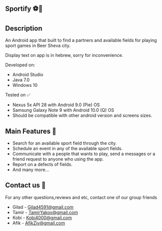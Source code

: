## Sportify ⚽🏀

## Description
An Android app that built to find a partners and available fields for playing sport games in Beer Sheva city.

Display text on app is in hebrew, sorry for inconvenience.

Developed on:
* Android Studio
* Java 7.0
* Windows 10

Tested on ✅ 
* Nexus 5x API 28 with Android 9.0 (Pie) OS
* Samsung Galaxy Note 9 with Android 10.0 (Q) OS
* Should be compatible with other android version and screens sizes.


## Main Features 📢
* Search for an available sport field through the city.
* Schedule an event in any of the available sport fields.
* Communicate with a people that wants to play, send a messages or a friend request to anyone who using the app.
* Report on a defects of fields.
* And many more... 

## Contact us 📧
For any other questions,reviews and etc, contact one of our group friends 
* Gilad - Gilad4591@gmail.com
* Tamir - TamirYakov@gmail.com
* Kobi - Kobi4000@gmail.com
* Afik - AfikZiv@gmail.com
